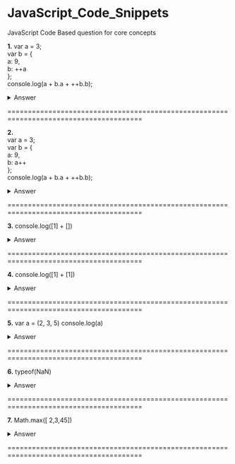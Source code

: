# JavaScript_Code_Snippets
JavaScript Code Based question for core concepts


**1.**
var a = 3;  
var b = {  
  a: 9,  
  b: ++a  
};  
console.log(a + b.a + ++b.b);  

<details>  
<summary>Answer</summary>
18
</details>

=======================================================================================

**2.**  
var a = 3;  
var b = {  
  a: 9,  
  b: a++  
};  
console.log(a + b.a + ++b.b);  

<details>  
<summary>Answer</summary>
17
</details>

=======================================================================================

**3.** 
console.log([1] + [])
<details>  
<summary>Answer</summary>
1
</details>

=======================================================================================

**4.** 
console.log([1] + [1])
<details>  
<summary>Answer</summary>
11
</details>

=======================================================================================

**5.**
var a = (2, 3, 5) 
console.log(a)
<details>  
<summary>Answer</summary>
5
</details>

=======================================================================================

**6.**
typeof(NaN)
<details>  
<summary>Answer</summary>
"number"
</details>

=======================================================================================

**7.** 
Math.max([ 2,3,45])
<details>  
<summary>Answer</summary>
NaN
</details>

=======================================================================================
